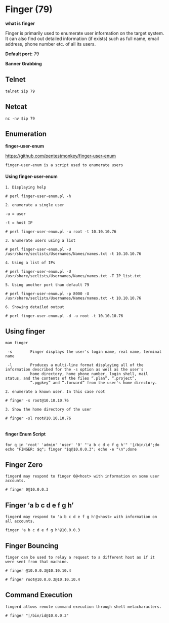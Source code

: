 # Finger (79)

**what is finger**

Finger is primarily used to enumerate user information on the target system. It can also find out detailed information (if exists) such as full name, email address, phone number etc. of all its users.

**Default port:**
 79


**Banner Grabbing**

## Telnet
````
telnet $ip 79
````

## Netcat 
````
nc -nv $ip 79

````

## Enumeration

**finger-user-enum**

https://github.com/pentestmonkey/finger-user-enum

````
finger-user-enum is a script used to enumerate users

````
#### Using finger-user-enum

```
1. Displaying help

# perl finger-user-enum.pl -h

2. enumerate a single user

-u = user

-t = host IP

# perl finger-user-enum.pl -u root -t 10.10.10.76

3. Enumerate users using a list

# perl finger-user-enum.pl -U /usr/share/seclists/Usernames/Names/names.txt -t 10.10.10.76

4. Using a list of IPs

# perl finger-user-enum.pl -U /usr/share/seclists/Usernames/Names/names.txt -T IP_list.txt

5. Using another port than default 79

# perl finger-user-enum.pl -p 8000 -U /usr/share/seclists/Usernames/Names/names.txt -t 10.10.10.76

6. Showing detailed output

# perl finger-user-enum.pl -d -u root -t 10.10.10.76
```
## Using finger
````
man finger

 -s        Finger displays the user's login name, real name, terminal name

 -l        Produces a multi-line format displaying all of the information described for the -s option as well as the user's
           home directory, home phone number, login shell, mail status, and the contents of the files “.plan”, “.project”,
           “.pgpkey” and “.forward” from the user's home directory.

2. enumerate a known user. In this case root

# finger -s root@10.10.10.76

3. Show the home directory of the user

# finger -sl root@10.10.10.76
 
````
#### finger Enum Script

````
for q in 'root' 'admin' 'user' '0' "'a b c d e f g h'" '|/bin/id';do echo "FINGER: $q"; finger "$q@10.0.0.3"; echo -e "\n";done

````
## Finger Zero 
````
fingerd may respond to finger 0@<host> with information on some user accounts.

# finger 0@10.0.0.3

````

## Finger ‘a b c d e f g h’
````
fingerd may respond to 'a b c d e f g h'@<host> with information on all accounts.

finger 'a b c d e f g h'@10.0.0.3
````
## Finger Bouncing

````
finger can be used to relay a request to a different host as if it were sent from that machine.

# finger @10.0.0.3@10.10.10.4

# finger root@10.0.0.3@10.10.10.4
````
## Command Execution
````
fingerd allows remote command execution through shell metacharacters.

# finger "|/bin/id@10.0.0.3"
````
